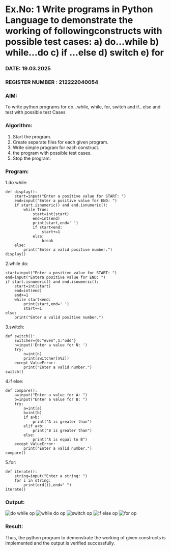 # Ex.No: 1 Write programs in Python Language to demonstrate the working of followingconstructs with possible test cases: a) do…while b) while…do c) if …else d) switch e) for 

### DATE: 19.03.2025                                                                          
### REGISTER NUMBER : 212222040054 

### AIM:  
To write python programs for do…while, while, for, switch and if…else and test with possible test 
Cases 

### Algorithm:
1. Start the program.
2. Create separate files for each given program.
3. Write simple program for each construct.
4.  the program with possible test cases.
5. Stop the program.
### Program:
1.do while:
```
def display():
    start=input("Enter a positive value for START: ")
    end=input("Enter a positive value for END: ")
    if start.isnumeric() and end.isnumeric():
        while True:
            start=int(start)
            end=int(end)
            print(start,end=' ')
            if start<end:
                start+=1
            else:
                break
    else:
        print("Enter a valid positive number.")
display()

```
2.while do:
```
start=input("Enter a positive value for START: ")
end=input("Entera positive value for END: ")
if start.isnumeric() and end.isnumeric():
    start=int(start)
    end=int(end)
    end+=1
    while start<end:
        print(start,end=' ')
        start+=1
else:
    print("Enter a valid positive number.")

```
3.switch:
```
def switch():
    switcher={0:"even",1:"odd"}
    n=input('Enter a value for N: ')
    try:
        n=int(n)
        print(switcher[n%2])
    except ValueError:
        print("Enter a valid number.")
switch()

```
4.if else:
```
def compare():
    a=input("Enter a value for A: ")
    b=input("Enter a value for B: ")
    try:
        a=int(a)
        b=int(b)
        if a>b:
            print("A is greater than")
        elif a<b:
            print("B is greater than")
        else:
            print("A is equal to B")
    except ValueError:
        print("Enter a valid number.")
compare()

```
5.for:
```
def iterate():
    string=input("Enter a string: ")
    for i in string:
        print(ord(i),end=" ")
iterate()

```













### Output:

![do while op](https://github.com/user-attachments/assets/51e525a6-9d35-4eb2-a430-f1b2b75b279e)
![while do op](https://github.com/user-attachments/assets/775f1325-cee5-40f2-b0c1-8861858ac370)
![switch op](https://github.com/user-attachments/assets/dcdc2b79-301c-4eee-8f10-9aaca2379f51)
![if else op](https://github.com/user-attachments/assets/ba7a3801-383d-43b2-a241-1309c1ebfcab)
![for op](https://github.com/user-attachments/assets/966dfde2-38bf-4d48-80a8-0e5c576334ea)









### Result:
Thus, the python program to demonstrate the working of given constructs is implemented and the output is verified successfully.


